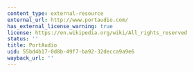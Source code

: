 ```yaml
---
content_type: external-resource
external_url: http://www.portaudio.com/
has_external_license_warning: true
license: https://en.wikipedia.org/wiki/All_rights_reserved
status: ''
title: PortAudio
uid: 55bd4b17-0d8b-49f7-ba92-32decca9a9e6
wayback_url: ''
---
```

